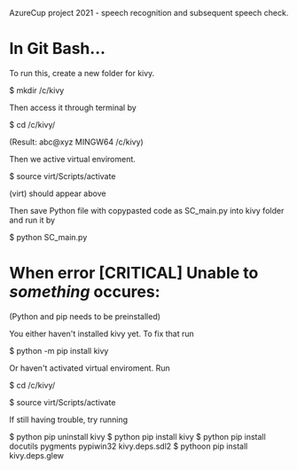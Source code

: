 AzureCup project 2021 - speech recognition and subsequent speech check. 

# In Git Bash...
To run this, create a new folder for kivy.

$ mkdir /c/kivy

Then access it through terminal by

$ cd /c/kivy/

(Result: abc@xyz MINGW64 /c/kivy)

Then we active virtual enviroment.

$ source virt/Scripts/activate

(virt) should appear above

Then save Python file with copypasted code as SC_main.py into kivy folder and run it by

$ python SC_main.py


# When error [CRITICAL] Unable to *something* occures:
(Python and pip needs to be preinstalled)

You either haven't installed kivy yet. To fix that run 

$ python -m pip install kivy

Or haven't activated virtual enviroment. Run

$ cd /c/kivy/

$ source virt/Scripts/activate


If still having trouble, try running 

$ python pip uninstall kivy
$ python pip install kivy
$ python pip install docutils pygments pypiwin32 kivy.deps.sdl2
$ pythoon pip install kivy.deps.glew




